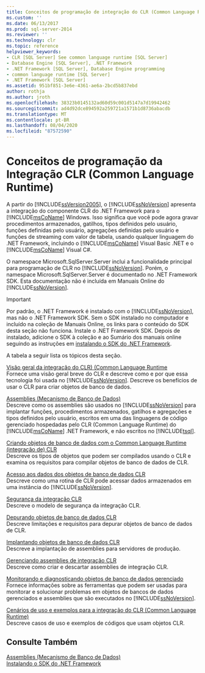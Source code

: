 ```yaml
---
title: Conceitos de programação de integração do CLR (Common Language Runtime) | Microsoft Docs
ms.custom: ''
ms.date: 06/13/2017
ms.prod: sql-server-2014
ms.reviewer: ''
ms.technology: clr
ms.topic: reference
helpviewer_keywords:
- CLR [SQL Server] See common language runtime [SQL Server]
- Database Engine [SQL Server], .NET Framework
- .NET Framework [SQL Server], Database Engine programming
- common language runtime [SQL Server]
- .NET Framework [SQL Server]
ms.assetid: 951bf851-3e6e-4361-ae6a-2bcd5b837ebd
author: rothja
ms.author: jroth
ms.openlocfilehash: 38323b0145132ad60d59c001d5147a7d19942462
ms.sourcegitcommit: ad4d92dce894592a259721a1571b1d8736abacdb
ms.translationtype: MT
ms.contentlocale: pt-BR
ms.lasthandoff: 08/04/2020
ms.locfileid: "87572590"
---
```

# <a name="common-language-runtime-clr-integration-programming-concepts"></a>Conceitos de programação da Integração CLR (Common Language Runtime)
  A partir do [!INCLUDE[ssVersion2005](../../../includes/ssversion2005-md.md)], o [!INCLUDE[ssNoVersion](../../../includes/ssnoversion-md.md)] apresenta a integração do componente CLR do .NET Framework para o [!INCLUDE[msCoName](../../../includes/msconame-md.md)] Windows. Isso significa que você pode agora gravar procedimentos armazenados, gatilhos, tipos definidos pelo usuário, funções definidas pelo usuário, agregações definidas pelo usuário e funções de streaming com valor de tabela, usando qualquer linguagem do .NET Framework, incluindo o [!INCLUDE[msCoName](../../../includes/msconame-md.md)] Visual Basic .NET e o [!INCLUDE[msCoName](../../../includes/msconame-md.md)] Visual C#.  
  
 O namespace Microsoft.SqlServer.Server inclui a funcionalidade principal para programação de CLR no [!INCLUDE[ssNoVersion](../../../includes/ssnoversion-md.md)]. Porém, o namespace Microsoft.SqlServer.Server é documentado no .NET Framework SDK. Esta documentação não é incluída em Manuais Online do [!INCLUDE[ssNoVersion](../../../includes/ssnoversion-md.md)].  
  
> [!IMPORTANT]  
>  Por padrão, o .NET Framework é instalado com o [!INCLUDE[ssNoVersion](../../../includes/ssnoversion-md.md)], mas não o .NET Framework SDK. Sem o SDK instalado no computador e incluído na coleção de Manuais Online, os links para o conteúdo do SDK desta seção não funciona. Instale o .NET Framework SDK. Depois de instalado, adicione o SDK à coleção e ao Sumário dos manuais online seguindo as instruções em [instalando o SDK do .NET Framework](https://technet.microsoft.com/library/bb686823\(v=SQL.105\).aspx).  
  
 A tabela a seguir lista os tópicos desta seção.  
  
 [Visão geral da integração do CLR&#41; &#40;Common Language Runtime](common-language-runtime-integration-overview.md)  
 Fornece uma visão geral breve do CLR e descreve como e por que essa tecnologia foi usada no [!INCLUDE[ssNoVersion](../../../includes/ssnoversion-md.md)]. Descreve os benefícios de usar o CLR para criar objetos de banco de dados.  
  
 [Assemblies &#40;Mecanismo de Banco de Dados&#41;](assemblies-database-engine.md)  
 Descreve como os assemblies são usados no [!INCLUDE[ssNoVersion](../../../includes/ssnoversion-md.md)] para implantar funções, procedimentos armazenados, gatilhos e agregações e tipos definidos pelo usuário, escritos em uma das linguagens de código gerenciado hospedadas pelo CLR (Common Language Runtime) do [!INCLUDE[msCoName](../../../includes/msconame-md.md)] .NET Framework, e não escritos no [!INCLUDE[tsql](../../../includes/tsql-md.md)].  
  
 [Criando objetos de banco de dados com o Common Language Runtime &#40;integração de&#41; CLR](database-objects/building-database-objects-with-common-language-runtime-clr-integration.md)  
 Descreve os tipos de objetos que podem ser compilados usando o CLR e examina os requisitos para compilar objetos de banco de dados de CLR.  
  
 [Acesso aos dados dos objetos de banco de dados CLR](data-access/data-access-from-clr-database-objects.md)  
 Descreve como uma rotina de CLR pode acessar dados armazenados em uma instância do [!INCLUDE[ssNoVersion](../../../includes/ssnoversion-md.md)].  
  
 [Segurança da integração CLR](security/clr-integration-security.md)  
 Descreve o modelo de segurança da integração CLR.  
  
 [Depurando objetos de banco de dados CLR](debugging-clr-database-objects.md)  
 Descreve limitações e requisitos para depurar objetos de banco de dados de CLR.  
  
 [Implantando objetos de banco de dados CLR](deploying-clr-database-objects.md)  
 Descreve a implantação de assemblies para servidores de produção.  
  
 [Gerenciando assemblies de integração CLR](assemblies/managing-clr-integration-assemblies.md)  
 Descreve como criar e descartar assemblies de integração CLR.  
  
 [Monitorando e diagnosticando objetos de banco de dados gerenciado](monitoring-and-troubleshooting-managed-database-objects.md)  
 Fornece informações sobre as ferramentas que podem ser usadas para monitorar e solucionar problemas em objetos de bancos de dados gerenciados e assemblies que são executados no [!INCLUDE[ssNoVersion](../../../includes/ssnoversion-md.md)].  
  
 [Cenários de uso e exemplos para a integração do CLR &#40;Common Language Runtime&#41;](../../database-engine/dev-guide/usage-scenarios-and-examples-for-common-language-runtime-clr-integration.md)  
 Descreve casos de uso e exemplos de códigos que usam objetos CLR.  
  
## <a name="see-also"></a>Consulte Também  
 [Assemblies &#40;Mecanismo de Banco de Dados&#41;](assemblies-database-engine.md)   
 [Instalando o SDK do .NET Framework](https://technet.microsoft.com/library/bb686823\(v=SQL.105\).aspx)  
  
  
